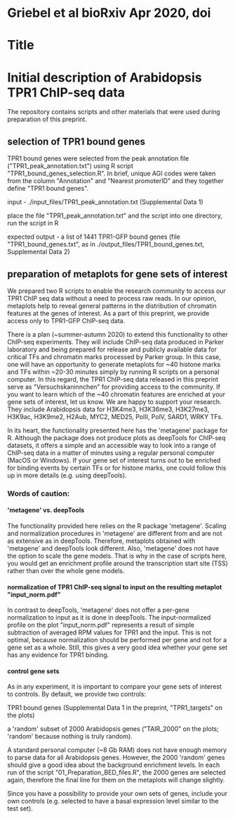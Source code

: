 # Griebel et al bioRxiv Apr 2020, doi
# Title
# Initial description of Arabidopsis TPR1 ChIP-seq data

The repository contains scripts and other materials that were used during preparation of this preprint.

## selection of TPR1 bound genes

TPR1 bound genes were selected from the peak annotation file ("TPR1_peak_annotation.txt") using R script "TPR1_bound_genes_selection.R". In brief, unique AGI codes were taken from the column "Annotation" and "Nearest promoterID" and they together define "TPR1 bound genes".

input - ./input_files/TPR1_peak_annotation.txt (Supplemental Data 1)

place the file "TPR1_peak_annotation.txt" and the script into one directory, run the script in R

expected output - a list of 1441 TPR1-GFP bound genes (file "TPR1_bound_genes.txt", as in ./output_files/TPR1_bound_genes.txt, Supplemental Data 2)


## preparation of metaplots for gene sets of interest

We prepared two R scripts to enable the research community to access our TPR1 ChIP seq data without a need to process raw reads. In our opinion, metaplots help to reveal general patterns in the distribution of chromatin features at the genes of interest. As a part of this preprint, we provide access only to TPR1-GFP ChIP-seq data.

There is a plan (~summer-autumn 2020) to extend this functionality to other ChIP-seq experiments. They will include ChIP-seq data produced in Parker laboratory and being prepared for release and publicly available data for critical TFs and chromatin marks processed by Parker group. In this case, one will have an opportunity to generate metaplots for ~40 histone marks and TFs within ~20-30 minutes simply by running R scripts on a personal computer. In this regard, the TPR1 ChIP-seq data released in this preprint serve as "Versuchskaninnchen" for providing access to the community. If you want to learn which of the ~40 chromatin features are enriched at your gene sets of interest, let us know. We are happy to support your research. They include Arabidopsis data for H3K4me3, H3K36me3, H3K27me3, H3K9ac, H3K9me2, H2Aub, MYC2, MED25, PolII, PolV, SARD1, WRKY TFs.

In its heart, the functionality presented here has the 'metagene' package for R. Although the package does not produce plots as deepTools for ChIP-seq datasets, it offers a simple and an accessible way to look into a range of ChIP-seq data in a matter of minutes using a regular personal computer (MacOS or Windows). If your gene set of interest turns out to be enriched for binding events by certain TFs or for histone marks, one could follow this up in more details (e.g. using deepTools).

### Words of caution:
#### 'metagene' vs. deepTools

The functionality provided here relies on the R package 'metagene'. Scaling and normalization procedures in 'metagene' are different from and are not as extensive as in deepTools. Therefore, metaplots obtained with 'metagene' and deepTools look different. Also, 'metagene' does not have the option to scale the gene models. That is why in the case of scripts here, you would get an enrichment profile around the transcription start site (TSS) rather than over the whole gene models.

#### normalization of TPR1 ChIP-seq signal to input on the resulting metaplot "input_norm.pdf"

In contrast to deepTools, 'metagene' does not offer a per-gene normalization to input as it is done in deepTools. The input-normalized profile on the plot "input_norm.pdf" represents a result of simple subtraction of averaged RPM values for TPR1 and the input. This is not optimal, because normalization should be performed per gene and not for a gene set as a whole. Still, this gives a very good idea whether your gene set has any evidence for TPR1 binding.

#### control gene sets

As in any experiment, it is important to compare your gene sets of interest to controls. By default, we provide two controls:

TPR1 bound genes (Supplemental Data 1 in the preprint, "TPR1_targets" on the plots)

a 'random' subset of 2000 Arabidopsis genes ("TAIR_2000" on the plots; 'random' because nothing is truly random).

A standard personal computer (~8 Gb RAM) does not have enough memory to parse data for all Arabidopsis genes. However, the 2000 'random' genes should give a good idea about the background enrichment levels. In each run of the script "01_Preparation_BED_files.R", the 2000 genes are selected again, therefore the final line for them on the metaplots will change slightly.

Since you have a possibility to provide your own sets of genes, include your own controls (e.g. selected to have a basal expression level similar to the test set).
